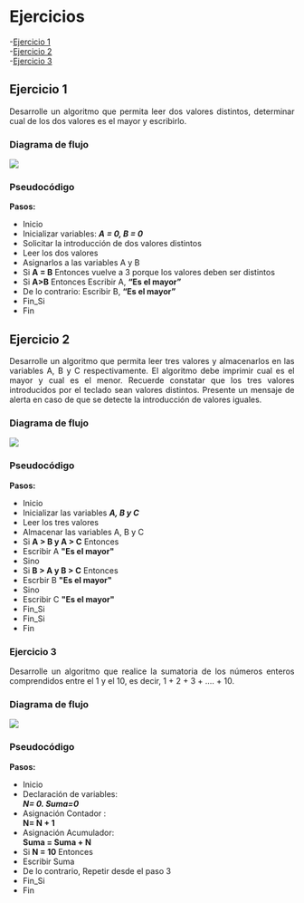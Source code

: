 <div align="justify">

# Ejercicios

-[Ejercicio 1](#ejercicio1)  
-[Ejercicio 2](#ejercicio2)  
-[Ejercicio 3](#ejercicio3)  

## Ejercicio 1 <a name="ejercicio1"></a>
Desarrolle un algoritmo que permita leer dos valores distintos, determinar cual de los dos valores es el
mayor y escribirlo.

### Diagrama de flujo
<img src="images/diagrama-flujo.png"/>  
  
### Pseudocódigo

 **Pasos:**
- Inicio  
- Inicializar variables: ***A = 0, B = 0***  
- Solicitar la introducción de dos
valores distintos  
- Leer los dos valores  
- Asignarlos a las variables A y B  
- Si **A = B** Entonces vuelve a 3
porque los valores deben ser
distintos  
- Si **A>B** Entonces
Escribir A, **“Es el mayor”**  
- De lo contrario: Escribir B, **“Es
el mayor”**  
- Fin_Si  
- Fin  

## Ejercicio 2 <a name="ejercicio2"></a>
Desarrolle un algoritmo que permita leer tres valores y almacenarlos en las variables A, B y C
respectivamente. El algoritmo debe imprimir cual es el mayor y cual es el menor. Recuerde constatar que
los tres valores introducidos por el teclado sean valores distintos. Presente un mensaje de alerta en caso de
que se detecte la introducción de valores iguales.

### Diagrama de flujo
<img src="images/diagrama-flujo-2.png"/>

### Pseudocódigo

 **Pasos:**
 - Inicio
 - Inicializar las variables ***A, B y C***
 - Leer los tres valores 
 - Almacenar las variables A, B y C
 - Si **A > B y A > C** Entonces 
 - Escribir A **"Es el mayor"**
 - Sino
 - Si **B > A y B > C** Entonces
 - Escrbir B **"Es el mayor"**
 - Sino
 - Escribir C **"Es el mayor"**
 - Fin_Si
 - Fin_Si
 - Fin 

 ### Ejercicio 3 <a name="ejercicio3"></a>
 Desarrolle un algoritmo que realice la sumatoria de los números enteros comprendidos entre el 1 y el 10,
es decir, 1 + 2 + 3 + .... + 10.

### Diagrama de flujo
<img src="images/diagrama-flujo-3.png"/>

### Pseudocódigo

 **Pasos:**
 - Inicio
 - Declaración de variables:  
    ***N= 0. Suma=0***
 - Asignación Contador :  
    **N= N + 1**
 - Asignación Acumulador:  
    **Suma = Suma + N**
 - Si **N = 10** Entonces
 - Escribir Suma
 - De lo contrario, Repetir desde el paso 3
 - Fin_Si
 - Fin             
</div>